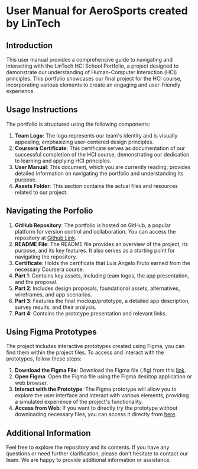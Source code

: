# User Manual for AeroSports created by LinTech
## Introduction
This user manual provides a comprehensive guide to navigating and interacting with the LinTech HCI School Portfolio, a project designed to demonstrate our understanding of Human-Computer Interaction (HCI) principles. 
This portfolio showcases our final project for the HCI course, incorporating various elements to create an engaging and user-friendly experience.
## Usage Instructions 
The portfolio is structured using the following components:
1. **Team Logo**: The logo represents our team's identity and is visually appealing, emphasizing user-centered design principles.
2. **Coursera Certificate**: This certificate serves as documentation of our successful completion of the HCI course, demonstrating our dedication to learning and applying HCI principles.
3. **User Manual**: This document, which you are currently reading, provides detailed information on navigating the portfolio and understanding its purpose.
4. **Assets Folder**: This section contains the actual files and resources related to our project.
## Navigating the Porfolio
1. **GitHub Repository**: The portfolio is hosted on GitHub, a popular platform for version control and collaboration. You can access the repository at [Github Link](https://github.com/jomermandap/HCI_School_Portfolio).
2. **README File**: The README file provides an overview of the project, its purpose, and its key features. It also serves as a starting point for navigating the repository.
3. **Certificate**: Holds the certificate that Luis Angelo Fruto earned from the necessary Coursera course.
4. **Part 1**: Contains key assets, including team logos, the app presentation, and the proposal.
5. **Part 2**: Includes design proposals, foundational assets, alternatives, wireframes, and app scenarios.
6. **Part 3**: Features the final mockup/prototype, a detailed app description, survey results, and their analysis.
7. **Part 4**: Contains the prototype presentation and relevant links.

## Using Figma Prototypes
The project includes interactive prototypes created using Figma, you can find them within the project files. To access and interact with the prototypes, follow these steps:
1. **Download the Figma File**: Download the Figma file (.fig) from this [link](https://malayancollegesmindanaoo365-my.sharepoint.com/:f:/g/personal/jrmandap_mcm_edu_ph/EqNG9--ho5BDo4izUsqzPSMBNPUWjV6w17ZabZRKJokjew?e=rPOF4h).
2. **Open Figma**: Open the Figma file using the Figma desktop application or web browser.
3. **Interact with the Prototype**: The Figma prototype will allow you to explore the user interface and interact with various elements, providing a simulated experience of the project's functionality.
4. **Access from Web**: If you want to directly try the prototype without downloading necessary files, you can access it directly from [here](https://www.figma.com/proto/HXimeAY1wa8v0WInE2X0eX/Prototype-HCI?node-id=0-1&t=Mi6nGFfrKYgmfngQ-1).

## Additional Information
Feel free to explore the repository and its contents. If you have any questions or need further clarification, please don't hesitate to contact our team. We are happy to provide additional information or assistance.
